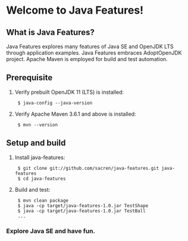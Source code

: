 # Welcome to Java Features!

## What is Java Features?

Java Features explores many features of Java SE and OpenJDK LTS through
application examples.  Java Features embraces AdoptOpenJDK project.  Apache
Maven is employed for build and test automation.

## Prerequisite

1. Verify prebuilt OpenJDK 11 (LTS) is installed:

        $ java-config --java-version

2. Verify Apache Maven 3.6.1 and above is installed:

        $ mvn --version

## Setup and build

1. Install java-features:

        $ git clone git://github.com/sacren/java-features.git java-features
        $ cd java-features

2. Build and test:

        $ mvn clean package
        $ java -cp target/java-features-1.0.jar TestShape
        $ java -cp target/java-features-1.0.jar TestBall
        ...

### Explore Java SE and have fun.

